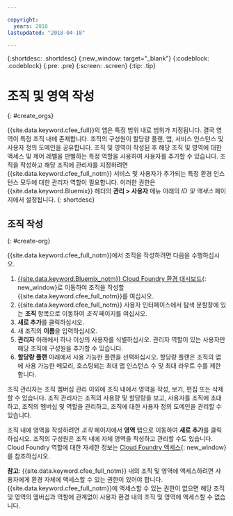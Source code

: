 ```yaml
---

copyright:
  years: 2018
lastupdated: "2018-04-18"

---
```


{:shortdesc: .shortdesc}
{:new_window: target="_blank"}
{:codeblock: .codeblock}
{:pre: .pre}
{:screen: .screen}
{:tip: .tip}

# 조직 및 영역 작성
{: #create_orgs}

{{site.data.keyword.cfee_full}}의 앱은 특정 범위 내로 범위가 지정됩니다. 결국 영역이 특정 조직 내에 존재합니다. 조직의 구성원이 할당량 플랜, 앱, 서비스 인스턴스 및 사용자 정의 도메인을 공유합니다. 조직 및 영역이 작성된 후 해당 조직 및 영역에 대한 액세스 및 제어 레벨을 판별하는 특정 역할을 사용하여 사용자를 추가할 수 있습니다. 조직을 작성하고 해당 조직에 관리자를 지정하려면 {{site.data.keyword.cfee_full_notm}} 서비스 및 사용자가 추가되는 특정 환경 인스턴스 모두에 대한 관리자 역할이 필요합니다. 이러한 권한은 {{site.data.keyword.Bluemix}} 헤더의 **관리 > 사용자** 메뉴 아래의 _ID 및 액세스_ 페이지에서 설정됩니다.
{: shortdesc}

## 조직 작성
{: #create-org}

{{site.data.keyword.cfee_full_notm}}에서 조직을 작성하려면 다음을 수행하십시오.

1. [{{site.data.keyword.Bluemix_notm}} Cloud Foundry 환경 대시보드](https://console.bluemix.net/dashboard/cloudfoundry?filter=cf_environments){: new_window}로 이동하여 조직을 작성할 {{site.data.keyword.cfee_full_notm}}를 여십시오.
2. {{site.data.keyword.cfee_full_notm}} 사용자 인터페이스에서 탐색 분할창에 있는 **조직** 항목으로 이동하여 _조직_ 페이지를 여십시오.
3. **새로 추가**를 클릭하십시오.
4. 새 조직의 **이름**을 입력하십시오.
5. **관리자** 아래에서 하나 이상의 사용자를 식별하십시오. 관리자 역할이 있는 사용자만 해당 조직에 구성원을 추가할 수 있습니다.
6. **할당량 플랜** 아래에서 사용 가능한 플랜을 선택하십시오. 할당량 플랜은 조직의 앱에 사용 가능한 메모리, 호스팅되는 최대 앱 인스턴스 수 및 최대 라우트 수를 제한합니다.

조직 관리자는 조직 멤버십 관리 이외에 조직 내에서 영역을 작성, 보기, 편집 또는 삭제할 수 있습니다. 조직 관리자는 조직의 사용량 및 할당량을 보고, 사용자를 조직에 초대하고, 조직의 멤버십 및 역할을 관리하고, 조직에 대한 사용자 정의 도메인을 관리할 수 있습니다.

조직 내에 영역을 작성하려면 _조직_ 페이지에서 **영역** 탭으로 이동하여 **새로 추가**를 클릭하십시오. 조직의 구성원은 조직 내에 자체 영역을 작성하고 관리할 수도 있습니다. Cloud Foundry 역할에 대한 자세한 정보는 [Cloud Foundry 액세스](https://console.bluemix.net/docs/iam/cfaccess.html#cfroles){: new_window}를 참조하십시오.

**참고**: {{site.data.keyword.cfee_full_notm}} 내의 조직 및 영역에 액세스하려면 사용자에게 환경 자체에 액세스할 수 있는 권한이 있어야 합니다. {{site.data.keyword.cfee_full_notm}}에 액세스할 수 있는 권한이 없으면 해당 조직 및 영역의 멤버십과 역할에 관계없이 사용자 환경 내의 조직 및 영역에 액세스할 수 없습니다.
